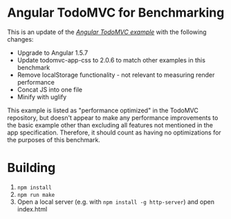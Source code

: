 # Angular TodoMVC for Benchmarking

This is an update of the
_[Angular TodoMVC example](https://github.com/tastejs/todomvc/tree/gh-pages/examples/angularjs-perf)_
with the following changes:

* Upgrade to Angular 1.5.7
* Update todomvc-app-css to 2.0.6 to match other examples in this benchmark
* Remove localStorage functionality - not relevant to measuring render performance
* Concat JS into one file
* Minify with uglify

This example is listed as "performance optimized" in the TodoMVC repository, but doesn't appear to make any performance improvements to the basic example other than excluding all features not mentioned in the app specification. Therefore, it should count as having no optimizations for the purposes of this benchmark.

# Building

1. `npm install`
2. `npm run make`
3. Open a local server (e.g. with `npm install -g http-server`) and open index.html
